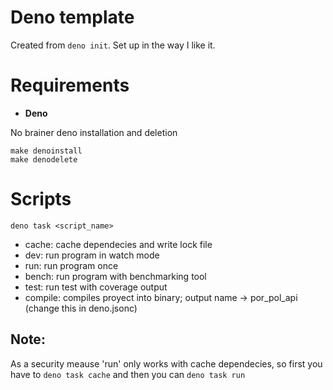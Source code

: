 # Deno template
Created from `deno init`. Set up in the way I like it.

# Requirements

- **Deno**

No brainer deno installation and deletion

```shell
make denoinstall
make denodelete
```

# Scripts

`deno task <script_name>`

- cache: cache dependecies and write lock file
- dev: run program in watch mode
- run: run program once
- bench: run program with benchmarking tool
- test: run test with coverage output
- compile: compiles proyect into binary; output name -> por_pol_api (change this in deno.jsonc)

## Note:
  As a security meause 'run' only works with cache dependecies, so first you have to `deno task cache` and then you can `deno task run`